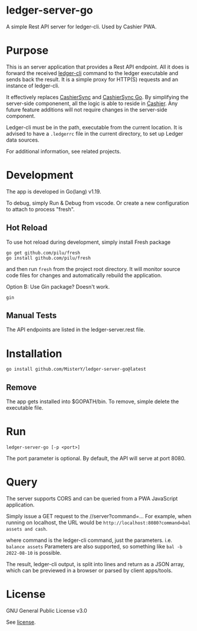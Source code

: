 # ledger-server-go
A simple Rest API server for ledger-cli. Used by Cashier PWA.

# Purpose

This is an server application that provides a Rest API endpoint. All it does is forward the
received [ledger-cli](https://ledger-cli.org/) command to the ledger executable and sends back the result. 
It is a simple proxy for HTTP(S) requests and an instance of ledger-cli.

It effectively replaces [CashierSync](https://gitlab.com/alensiljak/cashiersync) and
[CashierSync Go](https://gitlab.com/alensiljak/cashiersync-go). By simplifying the server-side
componenent, all the logic is able to reside in [Cashier](https://github.com/MisterY/cashier).
Any future feature additions will not require changes in the server-side component.

Ledger-cli must be in the path, executable from the current location.
It is advised to have a `.ledgerrc` file in the current directory, to set up Ledger data sources.

For additional information, see related projects.

# Development

The app is developed in Go(lang) v1.19.

To debug, simply Run & Debug from vscode. 
Or create a new configuration to attach to process "fresh".

## Hot Reload

To use hot reload during development, simply install Fresh package

```
go get github.com/pilu/fresh
go install github.com/pilu/fresh
```

and then run `fresh` from the project root directory. It will monitor source code files for changes and automatically rebuild the application.

Option B: Use Gin package? Doesn't work.
```
gin
```

## Manual Tests

The API endpoints are listed in the ledger-server.rest file.

# Installation

`go install github.com/MisterY/ledger-server-go@latest`

## Remove

The app gets installed into $GOPATH/bin.
To remove, simple delete the executable file.

# Run

`ledger-server-go [-p <port>]`

The port parameter is optional. By default, the API will serve at port 8080.

# Query

The server supports CORS and can be queried from a PWA JavaScript application.

Simply issue a GET request to the //server?command=...
For example, when running on localhost, the URL would be `http://localhost:8080?command=bal assets and cash`.

where command is the ledger-cli command, just the parameters. 
i.e. `balance assets`
Parameters are also supported, so something like `bal -b 2022-08-10` is possible.

The result, ledger-cli output, is split into lines and return as a JSON array, which can be previewed in a browser or parsed by client apps/tools.

# License

GNU General Public License v3.0

See [license](LICENSE).
